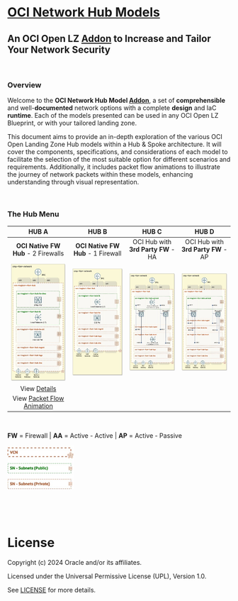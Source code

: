 
# **[OCI Network Hub Models](#)**
## **An OCI Open LZ [Addon](#) to Increase and Tailor Your Network Security**

&nbsp; 

### Overview
Welcome to the **OCI Network Hub Model [Addon](#)**, a set of **comprehensible** and well-**documented** network options with a complete **design** and IaC **runtime**. Each of the models presented can be used in any OCI Open LZ Blueprint, or with your tailored landing zone.

This document aims to provide an in-depth exploration of the various OCI Open Landing Zone Hub models within a Hub & Spoke architecture. It will cover the components, specifications, and considerations of each model to facilitate the selection of the most suitable option for different scenarios and requirements. Additionally, it includes packet flow animations to illustrate the journey of network packets within these models, enhancing understanding through visual representation.


&nbsp; 

### The Hub Menu

| **HUB A** | **HUB B**| **HUB C**  | **HUB D**  | 
|:-:|:-:|:-:|:-:|
| **OCI Native FW Hub** - 2 Firewalls| **OCI Native FW Hub** - 1  Firewall |  OCI Hub with **3rd Party FW** - HA | OCI Hub with **3rd Party FW** - AP |
| [<img src="hub_a/images/hub_a_design.jpg" width="280" height="">](/addons/oci-hub-models/hub_a/readme.md) | <img src="hub_b/images/hub_model_B_design.jpg" width="280" height=""> | <img src="hub_c/images/hub_c_design.jpg" width="280" height=""> |  <img src="hub_d/images/hub_d_design.jpg" width="280" height=""> | 
| View [Details](/addons/oci-hub-models/hub_a/readme.md)  | | |
| View [Packet Flow Animation](/addons/oci-hub-models/hub_a/hub-a-packet_flow.md)  | | |



&nbsp; 

**FW** = Firewall  | **AA** = Active - Active | **AP** = Active - Passive  

<img src="images/oci_hub_models_legend.jpg" width="150" height="value"> 



&nbsp; 



&nbsp; 

# License

Copyright (c) 2024 Oracle and/or its affiliates.

Licensed under the Universal Permissive License (UPL), Version 1.0.

See [LICENSE](LICENSE) for more details.
